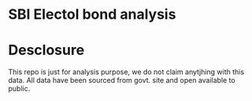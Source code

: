 # SBI Electol bond analysis

# Desclosure
This repo is just for analysis purpose, we do not claim anytjhing with this data.
All data have been sourced from govt. site and open available to public.

